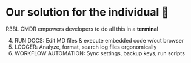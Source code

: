 # Our solution for the individual 🙋

R3BL CMDR empowers developers to do all this in a **terminal**

4. RUN DOCS: Edit MD files & execute embedded code w/out browser
5. LOGGER: Analyze, format, search log files ergonomically
6. WORKFLOW AUTOMATION: Sync settings, backup keys, run scripts
